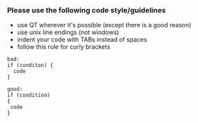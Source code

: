 ### Please use the following code style/guidelines

- use QT wherever it's possible (except there is a good reason)
- use unix line endings (not windows)
- indent your code with TABs instead of spaces
- follow this rule for curly brackets
```
bad:
if (conditon) {
  code
}

good:
if (condition)
{
 code
}

```